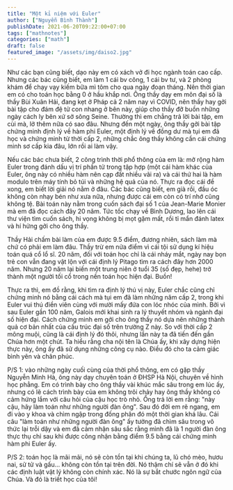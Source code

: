 ```yaml
---
title: "Một kỉ niệm với Euler"
author: ["Nguyễn Bình Thành"]
publishDate: 2021-06-20T09:22:00+07:00
tags: ["mathnotes"]
categories: ["math"]
draft: false
featured_image: "/assets/img/daiso2.jpg"
---
```


Như các bạn cũng biết, dạo này em có xách vở đi học ngành toán cao cấp.
Nhưng các bác cũng biết, em làm 1 cái bv công, 1 cái bv tư, và 2 phòng
khám để chạy vạy kiếm bữa mì tôm cho qua ngày đoạn tháng. Nên thời gian
em có cho toán học bằng 0 ở hầu khắp nơi. Ông thầy dạy em môn đại số là
thầy Bùi Xuân Hải, đang kẹt ở Pháp cả 2 năm nay vì COVID, nên thầy hay
gởi bài tập cho đám đệ tử con nhang ở bên này, giúp cho thầy đỡ buồn
những ngày cách ly bên xứ sở sông Seine. Thường thì em chẳng trả lời bài
tập, em cùi mà, lở thêm nữa có sao đâu. Nhưng đến một ngày, ông thầy gởi
bài tập chứng minh định lý về hàm phi Euler, một định lý về đồng dư mà
tụi em đã học và chứng minh từ thời cấp 2, những chắc ông thầy không cần
cái chứng minh sơ cấp kia đâu, lớn rồi ai làm vậy.

Nếu các bác chưa biết, 2 công trình thời phổ thông của em là: mở rộng
hàm Euler trong đánh dấu vị trí phần tử trong tập hợp (một cái hàm khác
của Euler, ông này có nhiều hàm nên cạp đất nhiều vãi ra) và cái thứ hai
là hàm modulo trên máy tính bỏ túi và những hệ quả của nó. Thực ra đọc
cái đề xong, em biết lời giải nó nằm ở đâu. Các bác cũng biết, em già
rồi, đầu óc không còn nhạy bén như xưa nữa, nhưng được cái em còn có trí
nhớ cũng không tệ. Bài toán này nằm trong cuốn sách đại số 1 của
Jean-Marie Monier mà em đã đọc cách đây 20 năm. Tức tốc chạy về Bình
Dương, lao lên cái thư viện tìm cuốn sách, hi vọng không bị mọt gặm mất,
rồi tỉ mẩn đánh latex và hí hửng gởi cho ông thầy.

Thầy Hải chấm bài làm của em được 9.5 điểm, đương nhiên, sách làm mà chứ
có phải em làm đâu. Thầy trừ em nửa điểm vì cái tội sử dụng kí hiệu toán
quá cổ lổ sĩ. 20 năm, đối với toán học chỉ là cái nháy mắt, ngày nay bọn
trẻ con vẫn đang vật lộn với cái định lý Pitago tìm ra cách đây hơn 2000
năm. Nhưng 20 năm lại biến một trung niên ở tuổi 35 (số đẹp, hehe) trở
thành một người tối cổ trong nền toán học hiện đại. Buồn!

Thực ra thì, em đồ rằng, khi tìm ra định lý thú vị này, Euler chắc cũng
chỉ chứng minh nó bằng cái cách mà tụi em đã làm những năm cấp 2, trong
khi Euler vui thú điền viên cùng với mười mấy đứa con lóc nhóc của mình.
Bởi vì sau Euler gần 100 năm, Galois mới khai sinh ra lý thuyết nhóm và
ngành đại số hiện đại. Cách chứng minh em gởi cho ông thầy nó dựa nên
những thành quả cơ bản nhất của cấu trúc đại số trên trường Z này. So
với thời cấp 2 mông muội, cũng là cái định lý đó thôi, nhưng lần này ta
đã tiến đến gần Chúa hơn một chút. Ta hiểu rằng cha nội tên là Chúa ấy,
khi xây dựng hiện thực này, ông ấy đã sử dụng những công cụ nào. Điều đó
cho ta cảm giác bình yên và chân phúc.

P/S 1: vào những ngày cuối cùng của thời phổ thông, em có gặp thầy
Nguyễn Minh Hà, ông này dạy chuyên toán ở ĐHSP Hà Nội, chuyên về hình
học phẳng. Em có trình bày cho ông thầy vài khúc mắc sâu trong em lúc
ấy, nhưng có lẽ cách trình bày của em không trôi chảy hay ông thầy không
có cảm hứng lắm với câu hỏi của cậu học trò nhỏ. Ổng trả lời em rằng:
"này cậu, hãy làm toán như những người đàn ông". Sau đó đời em rẽ ngang,
em đi vào y khoa và chìm ngập trong đống phân đó một thời gian khá lâu.
Cái câu "làm toán như những người đàn ông" ấy tưởng đã chìm sâu trong vô
thức lại trỗi dậy và em đã cảm nhận sâu sắc rằng mình đã là 1 người đàn
ông thực thụ chỉ sau khi được công nhận bằng điểm 9.5 bằng cái chứng
minh hàm phi Euler ấy.

P/S 2: toán học là mãi mãi, nó sẽ còn tồn tại khi chúng ta, lũ chó mèo,
hươu nai, sử tử và gấu... không còn tồn tại trên đời. Nó thậm chí sẽ vẫn
ở đó khi các định luật vật lý không còn chính xác. Nó là sự bắt chước
ngôn ngữ của Chúa. Và đó là triết học của tôi!
